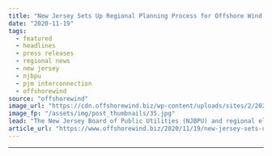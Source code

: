 ```yaml
---
title: "New Jersey Sets Up Regional Planning Process for Offshore Wind Transmission"
date: "2020-11-19"
tags: 
  - featured
  - headlines
  - press releases
  - regional news
  - new jersey
  - njbpu
  - pjm interconnection
  - offshorewind
source: "offshorewind"
image_url: "https://cdn.offshorewind.biz/wp-content/uploads/sites/2/2020/11/19095341/illu.jpg"
image_fp: "/assets/img/post_thumbnails/35.jpg"
lead: "The New Jersey Board of Public Utilities (NJBPU) and regional electricity grid operator PJM Interconnection have agreed to commence a"
article_url: "https://www.offshorewind.biz/2020/11/19/new-jersey-sets-up-regional-planning-process-for-offshore-wind-transmission/"
---
```


---
